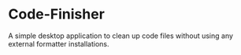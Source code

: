 # Code-Finisher
A simple desktop application  to clean up code files without using any external formatter installations.
